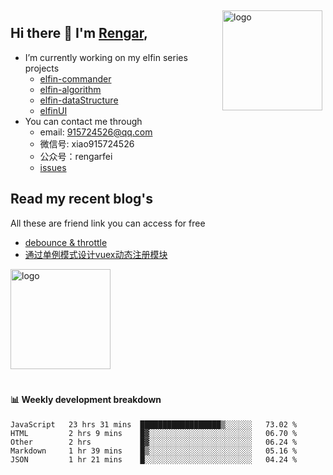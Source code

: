 <img src="https://github-readme-stats.vercel.app/api?username=XyyF&show_icons=true" alt="logo" height="160" align="right" style="margin: 5px; margin-bottom: 20px;" />

## Hi there 👋 I'm [Rengar](https://github.com/XyyF),

- I’m currently working on my elfin series projects
    - [elfin-commander](https://github.com/XyyF/elfin-commander)
    - [elfin-algorithm](https://github.com/XyyF/elfin-algorithm)
    - [elfin-dataStructure](https://github.com/XyyF/elfin-dataStructure)
    - [elfinUI](https://github.com/XyyF/elfinUI)
- You can contact me through
    - email: 915724526@qq.com
    - 微信号: xiao915724526
    - 公众号：rengarfei
    - [issues](https://github.com/XyyF/XyyF/issues)

## Read my recent blog's
All these are friend link you can access for free

- [debounce & throttle](https://juejin.im/post/6864733967833120781)
- [通过单例模式设计vuex动态注册模块](https://juejin.im/post/6855129005851738120)

<img src="https://github-profile-trophy.vercel.app/?username=XyyF&theme=flat&column=7" alt="logo" height="160" align="center" style="margin: auto; margin-bottom: 20px;" />

#### :bar_chart: Weekly development breakdown	

<!--START_SECTION:waka-->
```text
JavaScript   23 hrs 31 mins  ██████████████████▒░░░░░░   73.02 % 
HTML         2 hrs 9 mins    █▓░░░░░░░░░░░░░░░░░░░░░░░   06.70 % 
Other        2 hrs           █▓░░░░░░░░░░░░░░░░░░░░░░░   06.24 % 
Markdown     1 hr 39 mins    █▒░░░░░░░░░░░░░░░░░░░░░░░   05.16 % 
JSON         1 hr 21 mins    █░░░░░░░░░░░░░░░░░░░░░░░░   04.24 % 
```
<!--END_SECTION:waka-->
